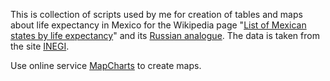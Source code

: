 This is collection of scripts used by me for creation of tables and maps about life expectancy in Mexico for the Wikipedia page "[List of Mexican states by life expectancy](https://en.wikipedia.org/wiki/List_of_Mexican_states_by_life_expectancy)" and its [Russian analogue](https://ru.wikipedia.org/wiki/Продолжительность_жизни_в_штатах_Мексики). The data is taken from the site [INEGI](https://www.inegi.org.mx/app/tabulados/interactivos/?pxq=Mortalidad_Mortalidad_09_b87a4bf1-9b47-442a-a5fc-ee5c65e37648).

Use online service [MapCharts](https://www.mapchart.net/mexico.html) to create maps.

